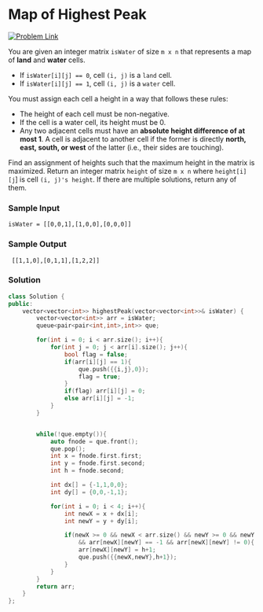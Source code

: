 # Map of Highest Peak

[![Problem Link](https://img.shields.io/badge/-LeetCode-FFA116?style=for-the-badge&logo=LeetCode&logoColor=black)](https://leetcode.com/problems/map-of-highest-peak/description/)

You are given an integer matrix `isWater` of size `m x n` that represents a map of **land** and **water** cells.

- If `isWater[i][j] == 0`, cell `(i, j)` is a `land` cell.
- If `isWater[i][j] == 1`, cell `(i, j)` is a `water` cell.

You must assign each cell a height in a way that follows these rules:

- The height of each cell must be non-negative.
- If the cell is a water cell, its height must be 0.
- Any two adjacent cells must have an **absolute height difference of at most 1**. 
A cell is adjacent to another cell if the former is directly **north, east, south, or west** of the latter (i.e., their sides are touching).

Find an assignment of heights such that the maximum height in the matrix is maximized.
Return an integer matrix `height` of size `m x n` where `height[i][j`] is cell `(i, j)'s height`. 
If there are multiple solutions, return any of them.

### Sample Input
```
isWater = [[0,0,1],[1,0,0],[0,0,0]]
```
### Sample Output
```
 [[1,1,0],[0,1,1],[1,2,2]]
```

### Solution
```cpp
class Solution {
public:
    vector<vector<int>> highestPeak(vector<vector<int>>& isWater) {
        vector<vector<int>> arr = isWater;
        queue<pair<pair<int,int>,int>> que;

        for(int i = 0; i < arr.size(); i++){
            for(int j = 0; j < arr[i].size(); j++){
                bool flag = false;
                if(arr[i][j] == 1){
                    que.push({{i,j},0});
                    flag = true;
                }
                if(flag) arr[i][j] = 0;
                else arr[i][j] = -1;
            }
        }


        while(!que.empty()){
            auto fnode = que.front();
            que.pop();
            int x = fnode.first.first;
            int y = fnode.first.second;
            int h = fnode.second;

            int dx[] = {-1,1,0,0};
            int dy[] = {0,0,-1,1};

            for(int i = 0; i < 4; i++){
                int newX = x + dx[i];
                int newY = y + dy[i];

                if(newX >= 0 && newX < arr.size() && newY >= 0 && newY < arr[0].size()
                    && arr[newX][newY] == -1 && arr[newX][newY] != 0){
                    arr[newX][newY] = h+1;
                    que.push({{newX,newY},h+1});
                }
            }
        }
        return arr;
    }
};
```

